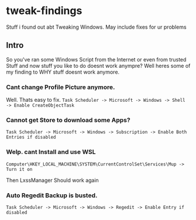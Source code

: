 # tweak-findings
Stuff i found out abt Tweaking Windows. May include fixes for ur problems


## Intro

So you've ran some Windows Script from the Internet or even from trusted Stuff and now stuff you like to do doesnt work anympre?
Well heres some of my finding to WHY stuff doesnt work anymore.


### Cant change Profile Picture anymore.

Well. Thats easy to fix.
``Task Scheduler -> Microsoft -> Windows -> Shell -> Enable CreateObjectTask``

### Cannot get Store to download some Apps?

`Task Scheduler -> Microsoft -> Windows -> Subscription -> Enable Both Entries if disabled`

### Welp. cant Install and use WSL

`Computer\HKEY_LOCAL_MACHINE\SYSTEM\CurrentControlSet\Services\Mup -> Turn it on`

Then LxssManager Should work again

### Auto Regedit Backup is busted.

`Task Scheduler -> Microsoft -> Windows -> Regedit -> Enable Entry if disabled`
